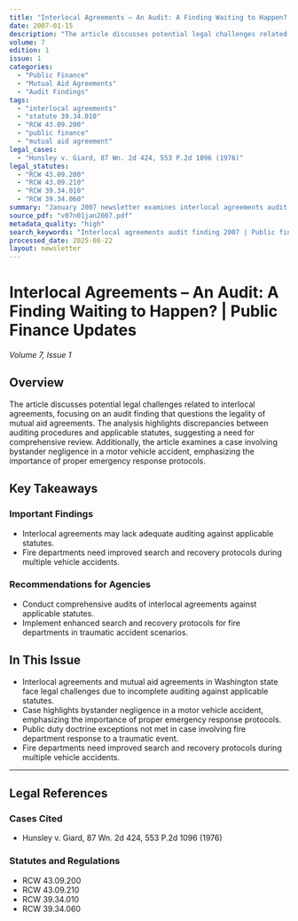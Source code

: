 ```yaml
---
title: "Interlocal Agreements – An Audit: A Finding Waiting to Happen? | Public Finance Updates"
date: 2007-01-15
description: "The article discusses potential legal challenges related to interlocal agreements, focusing on an audit finding that questions the legality of mutual aid agreements. The analysis highlights discrepancies between auditing procedures and applicable statutes, suggesting a need for comprehensive review. Additionally, the article examines a case involving bystander negligence in a motor vehicle accident, emphasizing the importance of proper emergency response protocols."
volume: 7
edition: 1
issue: 1
categories:
  - "Public Finance"
  - "Mutual Aid Agreements"
  - "Audit Findings"
tags:
  - "interlocal agreements"
  - "statute 39.34.010"
  - "RCW 43.09.200"
  - "public finance"
  - "mutual aid agreement"
legal_cases:
  - "Hunsley v. Giard, 87 Wn. 2d 424, 553 P.2d 1096 (1976)"
legal_statutes:
  - "RCW 43.09.200"
  - "RCW 43.09.210"
  - "RCW 39.34.010"
  - "RCW 39.34.060"
summary: "January 2007 newsletter examines interlocal agreements audit findings questioning mutual aid agreement legality under RCW 39.34.010 and 39.34.060, analyzes discrepancies between auditing procedures and applicable statutes under RCW 43.09.200 and 43.09.210, discusses public finance updates affecting fire departments, reviews Hunsley v. Giard precedent for motor vehicle accident bystander negligence, and provides comprehensive guidance on proper emergency response protocols and interlocal agreement compliance requirements."
source_pdf: "v07n01jan2007.pdf"
metadata_quality: "high"
search_keywords: "Interlocal agreements audit finding 2007 | Public finance legal updates | Mutual aid agreement statute analysis | Fire department emergency protocol improvement..."
processed_date: 2025-08-22
layout: newsletter
---
```


# Interlocal Agreements – An Audit: A Finding Waiting to Happen? | Public Finance Updates

*Volume 7, Issue 1*

## Overview

The article discusses potential legal challenges related to interlocal agreements, focusing on an audit finding that questions the legality of mutual aid agreements. The analysis highlights discrepancies between auditing procedures and applicable statutes, suggesting a need for comprehensive review. Additionally, the article examines a case involving bystander negligence in a motor vehicle accident, emphasizing the importance of proper emergency response protocols.

## Key Takeaways

### Important Findings

- Interlocal agreements may lack adequate auditing against applicable statutes.
- Fire departments need improved search and recovery protocols during multiple vehicle accidents.

### Recommendations for Agencies

- Conduct comprehensive audits of interlocal agreements against applicable statutes.
- Implement enhanced search and recovery protocols for fire departments in traumatic accident scenarios.

## In This Issue

- Interlocal agreements and mutual aid agreements in Washington state face legal challenges due to incomplete auditing against applicable statutes.
- Case highlights bystander negligence in a motor vehicle accident, emphasizing the importance of proper emergency response protocols.
- Public duty doctrine exceptions not met in case involving fire department response to a traumatic event.
- Fire departments need improved search and recovery protocols during multiple vehicle accidents.

---

## Legal References

### Cases Cited

- Hunsley v. Giard, 87 Wn. 2d 424, 553 P.2d 1096 (1976)

### Statutes and Regulations

- RCW 43.09.200
- RCW 43.09.210
- RCW 39.34.010
- RCW 39.34.060

